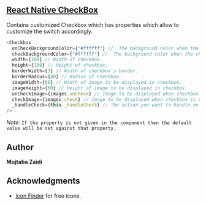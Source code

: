 ## [**React Native CheckBox**](https://github.com/mujtaba-zaidi/RNMultipleSamples/tree/checkbox)

Contains customized Checkbox which has properties which allow to customize the switch accordingly.

```javascript
<Checkbox
  unCheckBackgroundColor={"#ffffff"} //  The background color when the checkbox is unchecked.
  checkBackgroundColor={"#ffffff"} //  The background color when the checkbox is checked.
  width={100} // Width of checkbox.
  height={100} // Height of checkbox.
  borderWidth={3} // Width of checkbox's border.
  borderRadius={40} // Radius of Checkbox.
  imageWidth={60} // Width of image to be displayed in checkbox.
  imageHeight={60} // Height of image to be displayed in checkbox.
  unCheckImage={images.unCheck} // Image to be displayed when checkbox is unchecked.
  checkImage={images.check} // Image to be displayed when checkbox is checked.
  _handleCheck={this._handleCheck} // The action you want to handle on switch. It'll give a boolean parameter which will be true on right side press and false on left side press.
/>
```

_Note:_ `If the property is not given in the component then the default value will be set against that property.`

## Author

**Mujtaba Zaidi**

## Acknowledgments

- [Icon Finder](https://www.iconfinder.com/) for free icons.

